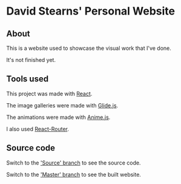 # David Stearns' Personal Website

## About

This is a website used to showcase the visual work that I've done.

It's not finished yet.

## Tools used

This project was made with [React](https://reactjs.org).

The image galleries were made with [Glide.js](https://glidejs.com).

The animations were made with [Anime.js](https://animejs.com).

I also used [React-Router](https://github.com/ReactTraining/react-router).

## Source code

Switch to the ['Source' branch](https://github.com/davetheknave/davetheknave.github.io/tree/source) to see the source code.

Switch to the ['Master' branch](https://github.com/davetheknave/davetheknave.github.io/tree/master) to see the built website.